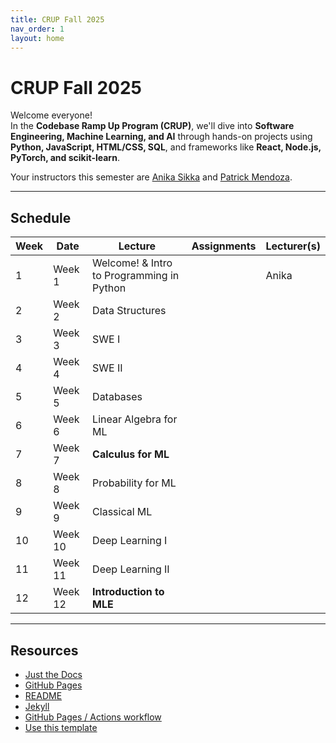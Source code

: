 ```yaml
---
title: CRUP Fall 2025
nav_order: 1
layout: home
---
```


# CRUP Fall 2025

Welcome everyone!  
In the **Codebase Ramp Up Program (CRUP)**, we'll dive into **Software Engineering, Machine Learning, and AI** through hands-on projects using **Python, JavaScript, HTML/CSS, SQL**, and frameworks like **React, Node.js, PyTorch, and scikit-learn**.

Your instructors this semester are [Anika Sikka](mailto:anikasikka@berkeley.edu) and [Patrick Mendoza](mailto:patmendoza6745@berkeley.edu).

---

## Schedule

<table>
  <thead>
    <tr>
      <th>Week</th>
      <th>Date</th>
      <th>Lecture</th>
      <th>Assignments</th>
      <th>Lecturer(s)</th>
    </tr>
  </thead>
  <tbody>
    <tr>
      <td>1</td>
      <td>Week 1</td>
      <td>Welcome! & Intro to Programming in Python</td>
      <td></td>
      <td>Anika</td>
    </tr>
    <tr>
      <td>2</td>
      <td>Week 2</td>
      <td>Data Structures</td>
      <td></td>
      <td></td>
    </tr>
    <tr>
      <td>3</td>
      <td>Week 3</td>
      <td>SWE I</td>
      <td></td>
      <td></td>
    </tr>
    <tr>
      <td>4</td>
      <td>Week 4</td>
      <td>SWE II</td>
      <td></td>
      <td></td>
    </tr>
    <tr>
      <td>5</td>
      <td>Week 5</td>
      <td>Databases</td>
      <td></td>
      <td></td>
    </tr>
    <tr>
      <td>6</td>
      <td>Week 6</td>
      <td>Linear Algebra for ML</td>
      <td></td>
      <td></td>
    </tr>
    <tr>
      <td>7</td>
      <td>Week 7</td>
      <td><strong>Calculus for ML</strong></td>
      <td></td>
      <td></td>
    </tr>
    <tr>
      <td>8</td>
      <td>Week 8</td>
      <td>Probability for ML</td>
      <td></td>
      <td></td>
    </tr>
    <tr>
      <td>9</td>
      <td>Week 9</td>
      <td>Classical ML</td>
      <td></td>
      <td></td>
    </tr>
    <tr>
      <td>10</td>
      <td>Week 10</td>
      <td>Deep Learning I</td>
      <td></td>
      <td></td>
    </tr>
    <tr>
      <td>11</td>
      <td>Week 11</td>
      <td>Deep Learning II</td>
      <td></td>
      <td></td>
    </tr>
    <tr>
      <td>12</td>
      <td>Week 12</td>
      <td><strong>Introduction to MLE</strong></td>
      <td></td>
      <td></td>
    </tr>
  </tbody>
</table>

---

## Resources

- [Just the Docs]  
- [GitHub Pages]  
- [README]  
- [Jekyll]  
- [GitHub Pages / Actions workflow]  
- [Use this template]  

[Just the Docs]: https://just-the-docs.github.io/just-the-docs/  
[GitHub Pages]: https://docs.github.com/en/pages  
[README]: https://github.com/just-the-docs/just-the-docs-template/blob/main/README.md  
[Jekyll]: https://jekyllrb.com  
[GitHub Pages / Actions workflow]: https://github.blog/changelog/2022-07-27-github-pages-custom-github-actions-workflows-beta/  
[Use this template]: https://github.com/just-the-docs/just-the-docs-template/generate  